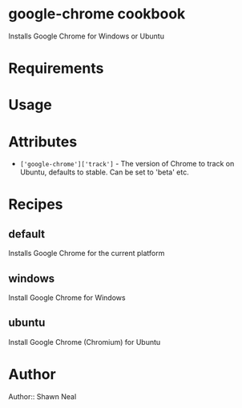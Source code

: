 # google-chrome cookbook

Installs Google Chrome for Windows or Ubuntu

# Requirements

# Usage

# Attributes

* `['google-chrome']['track']` - The version of Chrome to track on Ubuntu, defaults to stable. Can be set to 'beta' etc.

# Recipes

default
-------
Installs Google Chrome for the current platform

windows
-------
Install Google Chrome for Windows

ubuntu
-------
Install Google Chrome (Chromium) for Ubuntu

# Author

Author:: Shawn Neal
